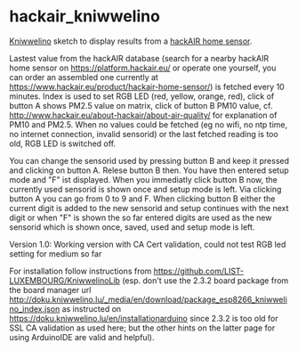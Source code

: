 # hackair_kniwwelino
[Kniwwelino](http://www.kniwwelino.lu/) sketch to display results from a [hackAIR home sensor](http://www.hackair.eu/hackair-home-v2/).

Lastest value from the hackAIR database (search for a nearby hackAIR home sensor on https://platform.hackair.eu/ or operate one yourself, you can order an assembled one currently at https://www.hackair.eu/product/hackair-home-sensor/) is fetched every 10 minutes. Index is used to set RGB LED (red, yellow, orange, red), click of button A shows PM2.5 value on matrix, click of button B PM10 value, cf. http://www.hackair.eu/about-hackair/about-air-quality/ for explanation of PM10 and PM2.5. When no values could be fetched (eg no wifi, no ntp time, no internet connection, invalid sensorid) or the last fetched reading is too old, RGB LED is switched off.

You can change the sensorid used by pressing button B and keep it pressed and clicking on button A. Relese button B then. You have then entered setup mode and "F" ist displayed. When you immediatly click button B now, the currently used sensorid is shown once and setup mode is left.
Via clicking button A you can go from 0 to 9 and F. When clicking button B either the current digit is added to the new sensorid and setup continues with the next digit or when "F" is shown the so far entered digits are used as the new sensorid which is shown once, saved, used and setup mode is left.

Version 1.0: Working version with CA Cert validation, could not test RGB led setting for medium so far

For installation follow instructions from https://github.com/LIST-LUXEMBOURG/KniwwelinoLib (esp. don't use the 2.3.2 board package from the board manager url http://doku.kniwwelino.lu/_media/en/download/package_esp8266_kniwwelino_index.json as instructed on https://doku.kniwwelino.lu/en/installationarduino since 2.3.2 is too old for SSL CA validation as used here; but the other hints on the latter page for using ArduinoIDE are valid and helpful). 
